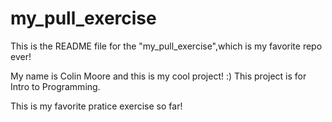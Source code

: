 # my_pull_exercise

This is the README file for the "my_pull_exercise",which is my favorite repo ever!

My name is Colin Moore and this is my cool project! :)
This project is for Intro to Programming.

This is my favorite pratice exercise so far!
